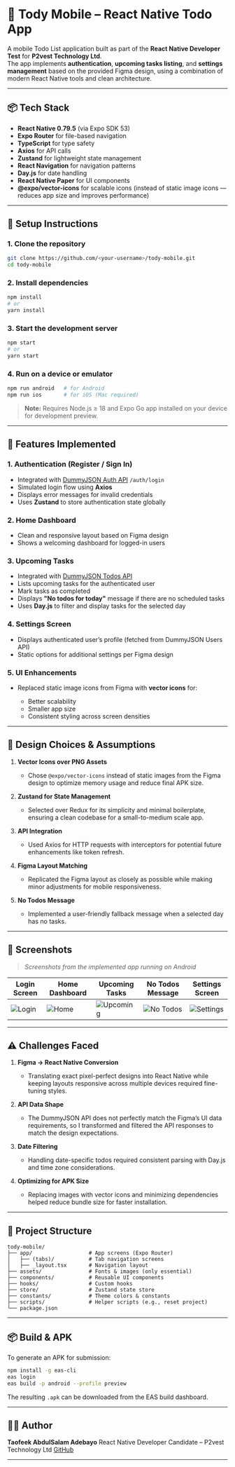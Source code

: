 
# 📝 Tody Mobile – React Native Todo App

A mobile Todo List application built as part of the **React Native Developer Test** for **P2vest Technology Ltd**.  
The app implements **authentication**, **upcoming tasks listing**, and **settings management** based on the provided Figma design, using a combination of modern React Native tools and clean architecture.

---

## 📦 Tech Stack

- **React Native 0.79.5** (via Expo SDK 53)
- **Expo Router** for file-based navigation
- **TypeScript** for type safety
- **Axios** for API calls
- **Zustand** for lightweight state management
- **React Navigation** for navigation patterns
- **Day.js** for date handling
- **React Native Paper** for UI components
- **@expo/vector-icons** for scalable icons (instead of static image icons — reduces app size and improves performance)

---

## 🚀 Setup Instructions

### 1. Clone the repository
```bash
git clone https://github.com/<your-username>/tody-mobile.git
cd tody-mobile
````

### 2. Install dependencies

```bash
npm install
# or
yarn install
```

### 3. Start the development server

```bash
npm start
# or
yarn start
```

### 4. Run on a device or emulator

```bash
npm run android   # for Android
npm run ios       # for iOS (Mac required)
```

> **Note:** Requires Node.js ≥ 18 and Expo Go app installed on your device for development preview.

---

## 🎯 Features Implemented

### 1. **Authentication (Register / Sign In)**

* Integrated with [DummyJSON Auth API](https://dummyjson.com/docs/auth) `/auth/login`
* Simulated login flow using **Axios**
* Displays error messages for invalid credentials
* Uses **Zustand** to store authentication state globally

### 2. **Home Dashboard**

* Clean and responsive layout based on Figma design
* Shows a welcoming dashboard for logged-in users

### 3. **Upcoming Tasks**

* Integrated with [DummyJSON Todos API](https://dummyjson.com/docs/todos)
* Lists upcoming tasks for the authenticated user
* Mark tasks as completed
* Displays **"No todos for today"** message if there are no scheduled tasks
* Uses **Day.js** to filter and display tasks for the selected day

### 4. **Settings Screen**

* Displays authenticated user’s profile (fetched from DummyJSON Users API)
* Static options for additional settings per Figma design

### 5. **UI Enhancements**

* Replaced static image icons from Figma with **vector icons** for:

  * Better scalability
  * Smaller app size
  * Consistent styling across screen densities

---

## 🎨 Design Choices & Assumptions

1. **Vector Icons over PNG Assets**

   * Chose `@expo/vector-icons` instead of static images from the Figma design to optimize memory usage and reduce final APK size.

2. **Zustand for State Management**

   * Selected over Redux for its simplicity and minimal boilerplate, ensuring a clean codebase for a small-to-medium scale app.

3. **API Integration**

   * Used Axios for HTTP requests with interceptors for potential future enhancements like token refresh.

4. **Figma Layout Matching**

   * Replicated the Figma layout as closely as possible while making minor adjustments for mobile responsiveness.

5. **No Todos Message**

   * Implemented a user-friendly fallback message when a selected day has no tasks.

---

## 📸 Screenshots

> *Screenshots from the implemented app running on Android*

| Login Screen                    | Home Dashboard                | Upcoming Tasks                        | No Todos Message                      | Settings Screen                       |
| ------------------------------- | ----------------------------- | ------------------------------------- | ------------------------------------- | ------------------------------------- |
| ![Login](screenshots/login.png) | ![Home](screenshots/home.png) | ![Upcoming](screenshots/upcoming.png) | ![No Todos](screenshots/no-todos.png) | ![Settings](screenshots/settings.png) |

---

## ⚠️ Challenges Faced

1. **Figma → React Native Conversion**

   * Translating exact pixel-perfect designs into React Native while keeping layouts responsive across multiple devices required fine-tuning styles.

2. **API Data Shape**

   * The DummyJSON API does not perfectly match the Figma’s UI data requirements, so I transformed and filtered the API responses to match the design expectations.

3. **Date Filtering**

   * Handling date-specific todos required consistent parsing with Day.js and time zone considerations.

4. **Optimizing for APK Size**

   * Replacing images with vector icons and minimizing dependencies helped reduce bundle size for faster installation.

---

## 📂 Project Structure

```
tody-mobile/
├── app/                  # App screens (Expo Router)
│   ├── (tabs)/           # Tab navigation screens
│   ├── _layout.tsx       # Navigation layout
├── assets/               # Fonts & images (only essential)
├── components/           # Reusable UI components
├── hooks/                # Custom hooks
├── store/                # Zustand state store
├── constants/            # Theme colors & constants
├── scripts/              # Helper scripts (e.g., reset project)
└── package.json
```

---

## 📦 Build & APK

To generate an APK for submission:

```bash
npm install -g eas-cli
eas login
eas build -p android --profile preview
```

The resulting `.apk` can be downloaded from the EAS build dashboard.

---

## 👨‍💻 Author

**Taofeek AbdulSalam Adebayo**
React Native Developer Candidate – P2vest Technology Ltd
[GitHub](https://github.com/salmoon7) 

---


